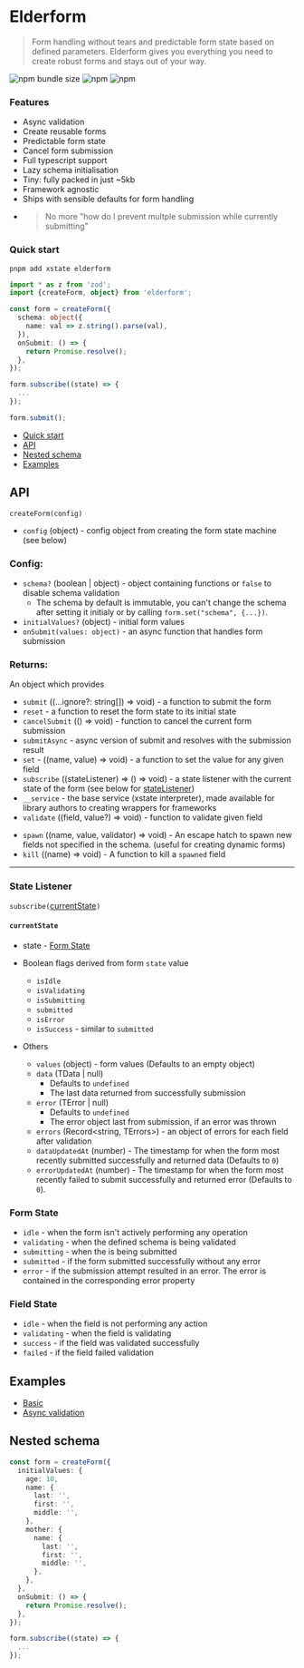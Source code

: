 # Elderform

> Form handling without tears and predictable form state based on defined parameters. Elderform gives you everything you need to create robust forms and stays out of your way.

![npm bundle size](https://img.shields.io/bundlephobia/minzip/elderform) ![npm](https://img.shields.io/npm/v/elderform) ![npm](https://img.shields.io/npm/dt/elderform)

### Features

- Async validation
- Create reusable forms
- Predictable form state
- Cancel form submission
- Full typescript support
- Lazy schema initialisation
- Tiny: fully packed in just ~5kb
- Framework agnostic <!-- (with wrappers for X) -->
- Ships with sensible defaults for form handling
- > No more "how do I prevent multple submission while currently submitting"

### Quick start

```
pnpm add xstate elderform
```

```ts
import * as z from 'zod';
import {createForm, object} from 'elderform';

const form = createForm({
  schema: object({
    name: val => z.string().parse(val),
  }),
  onSubmit: () => {
    return Promise.resolve();
  },
});

form.subscribe((state) => {
  ...
});

form.submit();
```

- [Quick start](#quick-start)
- [API](#api)
- [Nested schema](#nested-schema)
- [Examples](#examples)

## API

`createForm(config)`

- `config` (object) - config object from creating the form state machine (see below)

### Config:

- `schema?` (boolean | object) - object containing functions or `false` to disable schema validation
  - The schema by default is immutable, you can't change the schema after setting it initialy or by calling `form.set("schema", {...})`.
- `initialValues?` (object) - initial form values
- `onSubmit(values: object)` - an async function that handles form submission

### Returns:

An object which provides

- `submit` ((...ignore?: string[]) => void) - a function to submit the form
- `reset` - a function to reset the form state to its initial state
- `cancelSubmit` (() => void) - function to cancel the current form submission
- `submitAsync` - async version of submit and resolves with the submission result
- `set` - ((name, value) => void) - a function to set the value for any given field
- `subscribe` ((stateListener) => () => void) - a state listener with the current state of the form (see below for [stateListener](#state-listener))
- `__service` - the base service (xstate interpreter), made available for library authors to creating wrappers for frameworks
- `validate` ((field, value?) => void) - function to validate given field
<!-- - `set` ((name, value) => void) - function to set values for `data`, `error`, `errors`, `schema` or `values` -->
- `spawn` ((name, value, validator) => void) - An escape hatch to spawn new fields not specified in the schema. (useful for creating dynamic forms)
- `kill` ((name) => void) - A function to kill a `spawned` field

---

### State Listener

`subscribe(`[currentState](#currentState)`)`

#### `currentState`

- state - [Form State](#form-state)

- Boolean flags derived from form `state` value

  - `isIdle`
  - `isValidating`
  - `isSubmitting`
  - `submitted`
  - `isError`
  - `isSuccess` - similar to `submitted`

- Others
  - `values` (object) - form values (Defaults to an empty object)
  - `data` (TData | null)
    - Defaults to `undefined`
    - The last data returned from successfully submission
  - `error` (TError | null)
    - Defaults to `undefined`
    - The error object last from submission, if an error was thrown
  - `errors` (Record<string, TErrors>) - an object of errors for each field after validation
  - `dataUpdatedAt` (number) -
    The timestamp for when the form most recently submitted successfully and returned data (Defaults to `0`)
  - `errorUpdatedAt` (number) -
    The timestamp for when the form most recently failed to submit successfully and returned error (Defaults to `0`).

### Form State

- `idle` - when the form isn't actively performing any operation
- `validating` - when the defined schema is being validated
- `submitting` - when the is being submitted
- `submitted` - if the form submitted successfully without any error
- `error` - if the submission attempt resulted in an error. The error is contained in the corresponding error property

### Field State

- `idle` - when the field is not performing any action
- `validating` - when the field is validating
- `success` - if the field was validated successfully
- `failed` - if the field failed validation

## Examples

- [Basic](https://codesandbox.io/s/elderform-basic-jtwff)
- [Async validation](https://codesandbox.io/s/elderform-async-validation-e1twr?file=/src/index.ts)

## Nested schema

```ts
const form = createForm({
  initialValues: {
    age: 10,
    name: {
      last: '',
      first: '',
      middle: '',
    },
    mother: {
      name: {
        last: '',
        first: '',
        middle: '',
      },
    },
  },
  onSubmit: () => {
    return Promise.resolve();
  },
});

form.subscribe((state) => {
  ...
});
```
